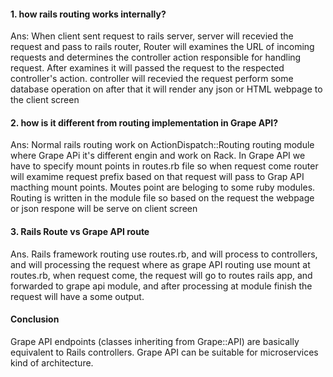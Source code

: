 #### 1. how rails routing works internally?
Ans:  When client sent request to rails server, server will recevied the request and pass to rails router, Router will examines the URL of incoming requests and determines the controller action responsible for handling  request. After examines it will passed the request to the respected controller's action. controller will recevied the request perform some database operation on after that it will render any json or HTML webpage to the client screen

#### 2. how is it different from routing implementation in Grape API?
Ans:  Normal rails routing work on ActionDispatch::Routing routing module where Grape APi it's different engin and work on Rack.
      In Grape API we have to specify mount points in routes.rb file so when request come router will examime request prefix based on that request will pass to Grap API macthing mount points. Moutes point are beloging to some ruby modules. Routing is written in the module file so based on the request the webpage or json respone will be serve on client screen

#### 3. Rails Route vs Grape API route
Ans. Rails framework routing use routes.rb, and will process to controllers, and will processing the request
     where as grape API routing use mount at routes.rb, when request come, the request will go to routes rails app, and forwarded to grape api module, and after processing at module finish the request will have a some output.

#### Conclusion
 Grape API endpoints (classes inheriting from Grape::API) are basically equivalent to Rails controllers. Grape API can be suitable for microservices kind of architecture.
